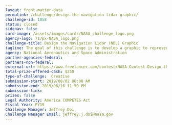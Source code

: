 ```yaml
---
layout: front-matter-data
permalink: /challenge/design-the-navigation-lidar-graphic/
challenge-id: 1058
status: closed
sidenav: false
card-image: /assets/images/cards/NASA_challenge_logo.png
agency-logo: 717px-NASA_logo.png
challenge-title: Design the Navigation Lidar (NDL) Graphic
tagline: The goal of this challenge is to develop a graphic to represent a critical landing technology being developed at NASA- navigation Doppler lidar (NDL). NDL is used to determine precise vehicle velocity and position.
agency: National Aeronautics and Space Administration
partner-agencies-federal: 
partners-non-federal: 
external-url: https://www.freelancer.com/contest/NASA-Contest-Design-the-Navigation-Doppler-Lidar-NDL-Graphic-1554944
total-prize-offered-cash: $250
type-of-challenge:  Creative
submission-start: 2019/08/02 08:00 AM
submission-end: 2019/08/16 11:59 PM
submission-link: 
prizes: false
Legal Authority: America COMPETES Act
Fiscal Year: FY19
Challenge Manager: Jeffrey Doi
Challenge Manager Email: jeffrey.j.doi@nasa.gov
---
```

